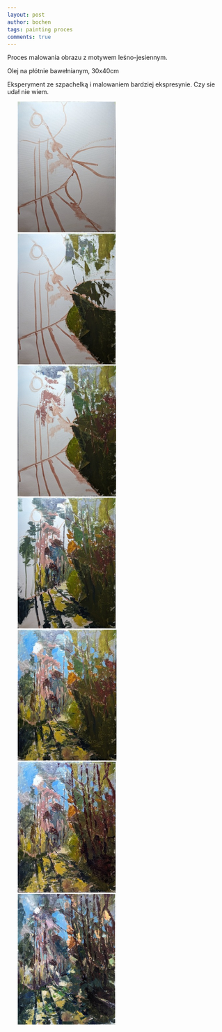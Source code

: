 ```yaml
---
layout: post
author: bochen
tags: painting proces
comments: true
---
```

Proces malowania obrazu z motywem leśno-jesiennym.

Olej na płótnie bawełnianym, 30x40cm  

Eksperyment ze szpachelką i malowaniem bardziej ekspresynie. Czy sie udał nie wiem.

<ul id="media" class="clearfix justified-gallery">
<div
            class="albumList"
            data-sub-html=""
            data-download-url="../assets/images/009_jesien_3_proces/large_000.jpg"
            data-src="../assets/images/009_jesien_3_proces/large_000.jpg"
            data-exthumbimage="../assets/images/009_jesien_3_proces/thumb_000.jpg"
            >
            <a href="../assets/images/009_jesien_3_proces/large_000.jpg">
            <img src="../assets/images/009_jesien_3_proces/small_000.jpg" height="300" />
            </a>
            </div>
<div
            class="albumList"
            data-sub-html=""
            data-download-url="../assets/images/009_jesien_3_proces/large_001.jpg"
            data-src="../assets/images/009_jesien_3_proces/large_001.jpg"
            data-exthumbimage="../assets/images/009_jesien_3_proces/thumb_001.jpg"
            >
            <a href="../assets/images/009_jesien_3_proces/large_001.jpg">
            <img src="../assets/images/009_jesien_3_proces/small_001.jpg" height="300" />
            </a>
            </div>
<div
            class="albumList"
            data-sub-html=""
            data-download-url="../assets/images/009_jesien_3_proces/large_002.jpg"
            data-src="../assets/images/009_jesien_3_proces/large_002.jpg"
            data-exthumbimage="../assets/images/009_jesien_3_proces/thumb_002.jpg"
            >
            <a href="../assets/images/009_jesien_3_proces/large_002.jpg">
            <img src="../assets/images/009_jesien_3_proces/small_002.jpg" height="300" />
            </a>
            </div>
<div
            class="albumList"
            data-sub-html=""
            data-download-url="../assets/images/009_jesien_3_proces/large_003.jpg"
            data-src="../assets/images/009_jesien_3_proces/large_003.jpg"
            data-exthumbimage="../assets/images/009_jesien_3_proces/thumb_003.jpg"
            >
            <a href="../assets/images/009_jesien_3_proces/large_003.jpg">
            <img src="../assets/images/009_jesien_3_proces/small_003.jpg" height="300" />
            </a>
            </div>
<div
            class="albumList"
            data-sub-html=""
            data-download-url="../assets/images/009_jesien_3_proces/large_004.jpg"
            data-src="../assets/images/009_jesien_3_proces/large_004.jpg"
            data-exthumbimage="../assets/images/009_jesien_3_proces/thumb_004.jpg"
            >
            <a href="../assets/images/009_jesien_3_proces/large_004.jpg">
            <img src="../assets/images/009_jesien_3_proces/small_004.jpg" height="300" />
            </a>
            </div>
<div
            class="albumList"
            data-sub-html=""
            data-download-url="../assets/images/009_jesien_3_proces/large_005.jpg"
            data-src="../assets/images/009_jesien_3_proces/large_005.jpg"
            data-exthumbimage="../assets/images/009_jesien_3_proces/thumb_005.jpg"
            >
            <a href="../assets/images/009_jesien_3_proces/large_005.jpg">
            <img src="../assets/images/009_jesien_3_proces/small_005.jpg" height="300" />
            </a>
            </div>
<div
            class="albumList"
            data-sub-html=""
            data-download-url="../assets/images/009_jesien_3_proces/large_006.jpg"
            data-src="../assets/images/009_jesien_3_proces/large_006.jpg"
            data-exthumbimage="../assets/images/009_jesien_3_proces/thumb_006.jpg"
            >
            <a href="../assets/images/009_jesien_3_proces/large_006.jpg">
            <img src="../assets/images/009_jesien_3_proces/small_006.jpg" height="300" />
            </a>
            </div>
</ul>